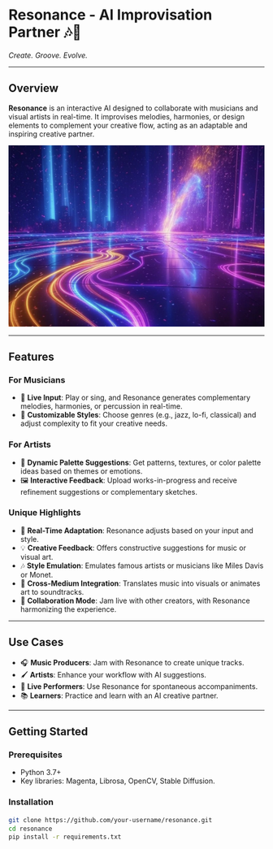 # Resonance - AI Improvisation Partner 🎶🎨  
*Create. Groove. Evolve.*  

---

## Overview  
**Resonance** is an interactive AI designed to collaborate with musicians and visual artists in real-time. It improvises melodies, harmonies, or design elements to complement your creative flow, acting as an adaptable and inspiring creative partner.

![One More Time by Daft Punk](assets/One_More_Time_by_Daft_Punk.jpeg)

---

## Features  
### For Musicians  
- 🎸 **Live Input**: Play or sing, and Resonance generates complementary melodies, harmonies, or percussion in real-time.  
- 🎼 **Customizable Styles**: Choose genres (e.g., jazz, lo-fi, classical) and adjust complexity to fit your creative needs.  

### For Artists  
- 🎨 **Dynamic Palette Suggestions**: Get patterns, textures, or color palette ideas based on themes or emotions.  
- 🖼️ **Interactive Feedback**: Upload works-in-progress and receive refinement suggestions or complementary sketches.

### Unique Highlights  
- 🔄 **Real-Time Adaptation**: Resonance adjusts based on your input and style.  
- 💡 **Creative Feedback**: Offers constructive suggestions for music or visual art.  
- 🎶 **Style Emulation**: Emulates famous artists or musicians like Miles Davis or Monet.  
- 🔗 **Cross-Medium Integration**: Translates music into visuals or animates art to soundtracks.  
- 🤝 **Collaboration Mode**: Jam live with other creators, with Resonance harmonizing the experience.

---

## Use Cases  
- 🎧 **Music Producers**: Jam with Resonance to create unique tracks.  
- 🖌️ **Artists**: Enhance your workflow with AI suggestions.  
- 🎤 **Live Performers**: Use Resonance for spontaneous accompaniments.  
- 📚 **Learners**: Practice and learn with an AI creative partner.  

---

## Getting Started  
### Prerequisites  
- Python 3.7+  
- Key libraries: Magenta, Librosa, OpenCV, Stable Diffusion.  

### Installation  
```bash
git clone https://github.com/your-username/resonance.git
cd resonance
pip install -r requirements.txt
